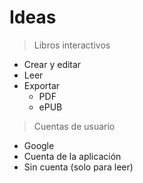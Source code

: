 # Ideas   
> Libros interactivos   

- Crear y editar   
- Leer   
- Exportar   
    - PDF   
    - ePUB   
   
> Cuentas de usuario   

- Google   
- Cuenta de la aplicación   
- Sin cuenta (solo para leer)   
   
   
